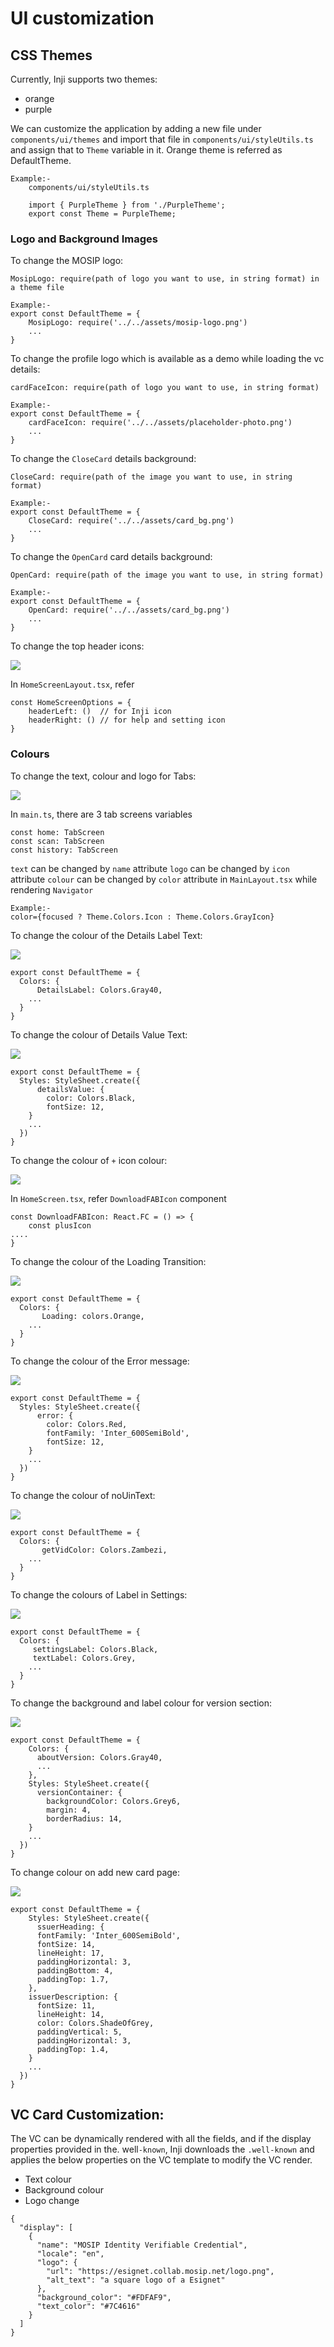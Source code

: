 # UI customization

## CSS Themes

Currently, Inji supports two themes:

* orange
* purple

We can customize the application by adding a new file under `components/ui/themes` and import that file in `components/ui/styleUtils.ts` and assign that to `Theme` variable in it. Orange theme is referred as DefaultTheme.

```
Example:-
    components/ui/styleUtils.ts

    import { PurpleTheme } from './PurpleTheme';
    export const Theme = PurpleTheme;
```

### Logo and Background Images

To change the MOSIP logo:

```
MosipLogo: require(path of logo you want to use, in string format) in a theme file

Example:-
export const DefaultTheme = {
    MosipLogo: require('../../assets/mosip-logo.png')
    ...
}
```

To change the profile logo which is available as a demo while loading the vc details:

```
cardFaceIcon: require(path of logo you want to use, in string format)

Example:-
export const DefaultTheme = {
    cardFaceIcon: require('../../assets/placeholder-photo.png')
    ...
}
```

To change the `CloseCard` details background:

```
CloseCard: require(path of the image you want to use, in string format)

Example:-
export const DefaultTheme = {
    CloseCard: require('../../assets/card_bg.png')
    ...
}
```

To change the `OpenCard` card details background:

```
OpenCard: require(path of the image you want to use, in string format)

Example:-
export const DefaultTheme = {
    OpenCard: require('../../assets/card_bg.png')
    ...
}
```

To change the top header icons:

![](\_images/header\_icons.png)

In `HomeScreenLayout.tsx`, refer

```
const HomeScreenOptions = {
    headerLeft: ()  // for Inji icon
    headerRight: () // for help and setting icon
}
```

### Colours

To change the text, colour and logo for Tabs:

![](\_images/bottom\_tabs.png)

In `main.ts`, there are 3 tab screens variables

```
const home: TabScreen
const scan: TabScreen
const history: TabScreen

```

`text` can be changed by `name` attribute `logo` can be changed by `icon` attribute `colour` can be changed by `color` attribute in `MainLayout.tsx` while rendering `Navigator`

```
Example:-
color={focused ? Theme.Colors.Icon : Theme.Colors.GrayIcon}
```

To change the colour of the Details Label Text:

![](\_images/details-label.png)

```
export const DefaultTheme = {
  Colors: {
      DetailsLabel: Colors.Gray40,
    ...
  }
}
```

To change the colour of Details Value Text:

![](\_images/details-value.png)

```
export const DefaultTheme = {
  Styles: StyleSheet.create({
      detailsValue: {
        color: Colors.Black,
        fontSize: 12,
    }
    ...
  })
}
```

To change the colour of `+` icon colour:

![](\_images/add-id-button.png)

In `HomeScreen.tsx`, refer `DownloadFABIcon` component

```
const DownloadFABIcon: React.FC = () => {
    const plusIcon
....
}
```

To change the colour of the Loading Transition:

![](\_images/loading-transition.png)

```
export const DefaultTheme = {
  Colors: {
       Loading: colors.Orange,
    ...
  }
}
```

To change the colour of the Error message:

![](\_images/error-message.png)

```
export const DefaultTheme = {
  Styles: StyleSheet.create({
      error: {
        color: Colors.Red,
        fontFamily: 'Inter_600SemiBold',
        fontSize: 12,
    }
    ...
  })
}
```

To change the colour of noUinText:

![](\_images/no-uin-text.png)

```
export const DefaultTheme = {
  Colors: {
       getVidColor: Colors.Zambezi,
    ...
  }
}
```

To change the colours of Label in Settings:

![](\_images/settings-labels.png)

```
export const DefaultTheme = {
  Colors: {
     settingsLabel: Colors.Black,
     textLabel: Colors.Grey,
    ...
  }
}
```

To change the background and label colour for version section:

![](\_images/about-version.png)

```
export const DefaultTheme = {
    Colors: {
      aboutVersion: Colors.Gray40,
      ...
    },
    Styles: StyleSheet.create({
      versionContainer: {
        backgroundColor: Colors.Grey6,
        margin: 4,
        borderRadius: 14,
    }
    ...
  })
}
```

To change colour on add new card page:

![](\_images/add-new-card.png)

```
export const DefaultTheme = {
    Styles: StyleSheet.create({
      ssuerHeading: {
      fontFamily: 'Inter_600SemiBold',
      fontSize: 14,
      lineHeight: 17,
      paddingHorizontal: 3,
      paddingBottom: 4,
      paddingTop: 1.7,
    },
    issuerDescription: {
      fontSize: 11,
      lineHeight: 14,
      color: Colors.ShadeOfGrey,
      paddingVertical: 5,
      paddingHorizontal: 3,
      paddingTop: 1.4,
    }
    ...
  })
}
```

## VC Card Customization:

The VC can be dynamically rendered with all the fields, and if the display properties provided in the. well`-known`, Inji downloads the `.well-known` and applies the below properties on the VC template to modify the VC render.

* Text colour
* Background colour
* Logo change

```
{
  "display": [
    {
      "name": "MOSIP Identity Verifiable Credential",
      "locale": "en",
      "logo": {
        "url": "https://esignet.collab.mosip.net/logo.png",
        "alt_text": "a square logo of a Esignet"
      },
      "background_color": "#FDFAF9",
      "text_color": "#7C4616"
    }
  ]
}
```
